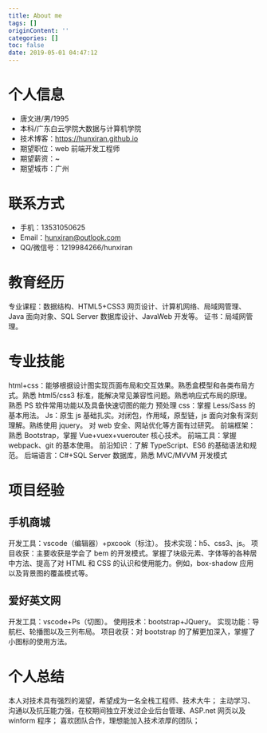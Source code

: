 ```yaml
---
title: About me
tags: []
originContent: ''
categories: []
toc: false
date: 2019-05-01 04:47:12
---
```


# 个人信息

- 唐文进/男/1995
- 本科/广东白云学院大数据与计算机学院
- 技术博客：https://hunxiran.github.io
- 期望职位：web 前端开发工程师
- 期望薪资：~
- 期望城市：广州

# 联系方式

- 手机：13531050625
- Email：hunxiran@outlook.com
- QQ/微信号：1219984266/hunxiran

# 教育经历

专业课程：数据结构、HTML5+CSS3 网页设计、计算机网络、局域网管理、Java 面向对象、SQL Server 数据库设计、JavaWeb 开发等。
证书：局域网管理。

# 专业技能

html+css：能够根据设计图实现页面布局和交互效果。熟悉盒模型和各类布局方式。熟悉 html5/css3 标准，能解决常见兼容性问题。熟悉响应式布局的原理。
熟悉 PS 软件常用功能以及具备快速切图的能力
预处理 css：掌握 Less/Sass 的基本用法。
Js：原生 js 基础扎实。对闭包，作用域，原型链，js 面向对象有深刻理解。熟练使用 jquery。
对 web 安全、网站优化等方面有过研究。
前端框架：熟悉 Bootstrap，掌握 Vue+vuex+vuerouter 核心技术。
前端工具：掌握 webpack、git 的基本使用。
前沿知识：了解 TypeScript、ES6 的基础语法和规范。
后端语言：C#+SQL Server 数据库，熟悉 MVC/MVVM 开发模式

# 项目经验

## 手机商城

开发工具：vscode（编辑器）+pxcook（标注）。
技术实现：h5、css3、js。
项目收获：主要收获是学会了 bem 的开发模式。掌握了块级元素、字体等的各种居中方法、提高了对 HTML 和 CSS 的认识和使用能力。例如，box-shadow 应用以及背景图的覆盖模式等。

## 爱好英文网

开发工具：vscode+Ps（切图）。
使用技术：bootstrap+JQuery。
实现功能：导航栏、轮播图以及三列布局。
项目收获：对 bootstrap 的了解更加深入，掌握了小图标的使用方法。

# 个人总结

本人对技术具有强烈的渴望，希望成为一名全栈工程师、技术大牛；
主动学习、沟通以及抗压能力强，在校期间独立开发过企业后台管理、ASP.net 网页以及 winform 程序；
喜欢团队合作，理想能加入技术浓厚的团队；
